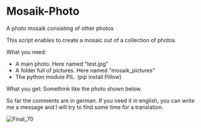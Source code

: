 # Mosaik-Photo
A photo mosaik consisting of other photos

This script enables to create a mosaic out of a collection of photos.

What you need:
- A main photo. Here named "test.jpg"
- A folder full of pictures. Here named "mosaik_pictures"
- The python module PIL. (pip install Pillow)

What you get:
Somethink like the photo shown below.

So far the comments are in german. If you need it in english, you can write me a message and I will try to find some time for a translation.

![Final_70](https://user-images.githubusercontent.com/47562121/142728577-cbf68b94-df9e-40eb-975e-1c9a08a10b51.jpg)
